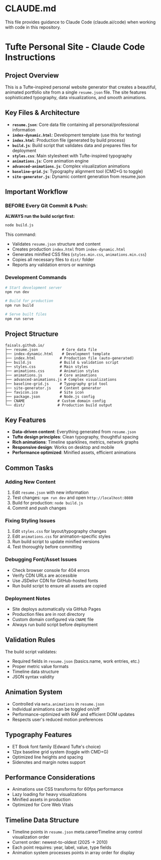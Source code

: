 # CLAUDE.md

This file provides guidance to Claude Code (claude.ai/code) when working with code in this repository.

# Tufte Personal Site - Claude Code Instructions

## Project Overview
This is a Tufte-inspired personal website generator that creates a beautiful, animated portfolio site from a single `resume.json` file. The site features sophisticated typography, data visualizations, and smooth animations.

## Key Files & Architecture
- **`resume.json`**: Core data file containing all personal/professional information
- **`index-dynamic.html`**: Development template (use this for testing)
- **`index.html`**: Production file (generated by build process)
- **`build.js`**: Build script that validates data and prepares files for deployment
- **`styles.css`**: Main stylesheet with Tufte-inspired typography
- **`animations.js`**: Core animation engine
- **`advanced-animations.js`**: Complex visualization animations
- **`baseline-grid.js`**: Typography alignment tool (CMD+G to toggle)
- **`site-generator.js`**: Dynamic content generation from resume.json

## Important Workflow

### BEFORE Every Git Commit & Push:
**ALWAYS run the build script first:**
```bash
node build.js
```

This command:
- Validates `resume.json` structure and content
- Creates production `index.html` from `index-dynamic.html`
- Generates minified CSS files (`styles.min.css`, `animations.min.css`)
- Copies all necessary files to `dist/` folder
- Reports any validation errors or warnings

### Development Commands
```bash
# Start development server
npm run dev

# Build for production
npm run build

# Serve built files
npm run serve
```

## Project Structure
```
faisals.github.io/
├── resume.json           # Core data file
├── index-dynamic.html    # Development template
├── index.html           # Production file (auto-generated)
├── build.js             # Build & validation script
├── styles.css           # Main styles
├── animations.css       # Animation styles
├── animations.js        # Core animations
├── advanced-animations.js # Complex visualizations
├── baseline-grid.js     # Typography grid tool
├── site-generator.js    # Content generator
├── favicon.ico          # Site icon
├── package.json         # Node.js config
├── CNAME               # Custom domain config
└── dist/               # Production build output
```

## Key Features
- **Data-driven content**: Everything generated from `resume.json`
- **Tufte design principles**: Clean typography, thoughtful spacing
- **Rich animations**: Timeline sparklines, metrics, network graphs
- **Responsive design**: Works on desktop and mobile
- **Performance optimized**: Minified assets, efficient animations

## Common Tasks

### Adding New Content
1. Edit `resume.json` with new information
2. Test changes: `npm run dev` and open `http://localhost:8080`
3. Build for production: `node build.js`
4. Commit and push changes

### Fixing Styling Issues
1. Edit `styles.css` for layout/typography changes
2. Edit `animations.css` for animation-specific styles
3. Run build script to update minified versions
4. Test thoroughly before committing

### Debugging Font/Asset Issues
- Check browser console for 404 errors
- Verify CDN URLs are accessible
- Use JSDelivr CDN for GitHub-hosted fonts
- Run build script to ensure all assets are copied

### Deployment Notes
- Site deploys automatically via GitHub Pages
- Production files are in root directory
- Custom domain configured via `CNAME` file
- Always run build script before deployment

## Validation Rules
The build script validates:
- Required fields in `resume.json` (basics.name, work entries, etc.)
- Proper metric value formats
- Timeline data structure
- JSON syntax validity

## Animation System
- Controlled via `meta.animations` in `resume.json`
- Individual animations can be toggled on/off
- Performance-optimized with RAF and efficient DOM updates
- Respects user's reduced motion preferences

## Typography Features
- ET Book font family (Edward Tufte's choice)
- 12px baseline grid system (toggle with CMD+G)
- Optimized line heights and spacing
- Sidenotes and margin notes support

## Performance Considerations
- Animations use CSS transforms for 60fps performance
- Lazy loading for heavy visualizations
- Minified assets in production
- Optimized for Core Web Vitals

## Timeline Data Structure
- Timeline points in `resume.json` meta.careerTimeline array control visualization order
- Current order: newest-to-oldest (2025 → 2010)
- Each point requires: year, label, value, type fields
- Animation system processes points in array order for display